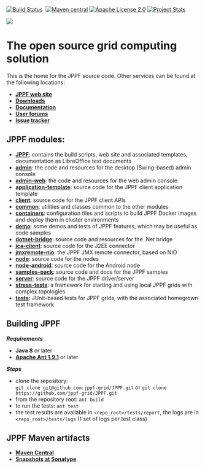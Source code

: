 [![Build Status](https://api.travis-ci.com/jppf-grid/JPPF.svg?branch=master)](https://travis-ci.com/github/jppf-grid/JPPF)
&nbsp;[![Maven central](https://maven-badges.herokuapp.com/maven-central/org.jppf/jppf-common/badge.svg)](http://search.maven.org/#search|ga|1|org.jppf)
[![Apache License 2.0](http://img.shields.io/badge/license-Apache-brightgreen.svg)](http://www.apache.org/licenses/LICENSE-2.0.html)
[![Project Stats](https://www.openhub.net/p/jppf-project/widgets/project_thin_badge.gif)](https://www.openhub.net/p/jppf-project?ref=github)

<img src="https://www.jppf.org/images/logo3.gif"/>

# **The open source grid computing solution**

This is the home for the JPPF source code. Other services can be found at the following locations:

* **[JPPF web site](https://www.jppf.org)**
* **[Downloads](https://www.jppf.org/downloads.php)**
* **[Documentation](https://www.jppf.org/doc/)**
* **[User forums](https://www.jppf.org/forums)**
* **[Issue tracker](https://www.jppf.org/tracker/tbg)**

## JPPF modules:

* **[JPPF](JPPF)**: contains the build scripts, web site and associated templates, documentation as LibreOffice text documents
* **[admin](admin)**: the code and resources for the desktop (Swing-based) admin console
* **[admin-web](admin-web)**: the code and resources for the web admin console
* **[application-template](application-template)**: source code for the JPPF client application template
* **[client](client)**: source code for the JPPF client APIs
* **[common](common)**: utilities and classes common to the other modules
* **[containers](containers)**: configuration files and scripts to build JPPF Docker images and deploy them in cluster environments
* **[demo](demo)**: some demos and tests of JPPF features, which may be useful as code samples
* **[dotnet-bridge](dotnet-bridge)**: source code and resources for the .Net bridge
* **[jca-client](jca-client)**: source code for the J2EE connector
* **[jmxremote-nio](jmxremote-nio)**: the JPPF JMX remote connector, based on NIO
* **[node](node)**: source code for the nodes
* **[node-android](node-android)**: source code for the Android node
* **[samples-pack](samples-pack)**: source code and docs for the JPPF samples
* **[server](server)**: source code for the JPPF driver/server
* **[stress-tests](stress-tests)**: a framework for starting and using local JPPF grids with complex topologies
* **[tests](tests)**: JUnit-based tests for JPPF grids, with the associated homegrown test framework

## Building JPPF

***Requirements***

* **Java 8** or later
* **[Apache Ant 1.9.1](https://ant.apache.org)** or later

***Steps***

* clone the repository:<br> `git clone git@github.com:jppf-grid/JPPF.git` or `git clone https://github.com/jppf-grid/JPPF.git`
* from the repository root: `ant build`
* to run the tests: `ant test`
* the test results are available in `<repo_root>/tests/report`, the logs are in `<repo_root>/tests/logs` (1 set of logs per test class)

## JPPF Maven artifacts

* [**Maven Central**](http://search.maven.org/#search|ga|1|org.jppf)
* [**Snapshots at Sonatype**](https://oss.sonatype.org/content/repositories/snapshots/org/jppf/)
